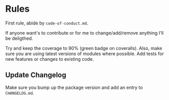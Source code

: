 # Rules

First rule, abide by `code-of-conduct.md`.

If anyone want's to contribute or for me to change/add/remove anything I'll be deligthed.

Try and keep the coverage to 90% (green badge on coveralls). Also, make sure you are using latest versions of modules where possible. Add tests for new features or changes to existing code.

## Update Changelog

Make sure you bump up the package version and add an entry to `CHANGELOG.md`.